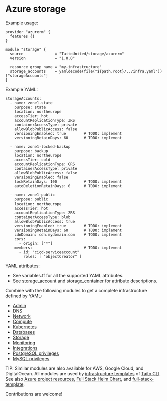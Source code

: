 # Azure storage

Example usage:

```
provider "azurerm" {
  features {}
}

module "storage" {
  source              = "TaitoUnited/storage/azurerm"
  version             = "1.0.0"

  resource_group_name = "my-infrastructure"
  storage_accounts    = yamldecode(file("${path.root}/../infra.yaml"))["storageAccounts"]
}
```

Example YAML:

```
storageAccounts:
  - name: zone1-state
    purpose: state
    location: northeurope
    accessTier: hot
    accountReplicationType: ZRS
    containerAccessType: private
    allowBlobPublicAccess: false
    versioningEnabled: true        # TODO: implement
    versioningRetainDays: 60       # TODO: implement

  - name: zone1-locked-backup
    purpose: backup
    location: northeurope
    accessTier: cold
    accountReplicationType: GRS
    containerAccessType: private
    allowBlobPublicAccess: false
    versioningEnabled: false
    lockRetainDays: 100            # TODO: implement
    autoDeletionRetainDays: 0      # TODO: implement

  - name: zone1-public
    purpose: public
    location: northeurope
    accessTier: hot
    accountReplicationType: ZRS
    containerAccessType: blob
    allowBlobPublicAccess: true
    versioningEnabled: true        # TODO: implement
    versioningRetainDays: 60       # TODO: implement
    cdnDomain: cdn.mydomain.com    # TODO: implement
    cors:
      - origin: ["*"]
    members:                       # TODO: implement
      - id: "cicd-serviceaccount"
        roles: [ "objectCreator" ]
```

YAML attributes:

- See variables.tf for all the supported YAML attributes.
- See [storage_account](https://registry.terraform.io/providers/hashicorp/azurerm/latest/docs/resources/storage_account) and [storage_container](https://registry.terraform.io/providers/hashicorp/azurerm/latest/docs/resources/storage_container) for attribute descriptions.

Combine with the following modules to get a complete infrastructure defined by YAML:

- [Admin](https://registry.terraform.io/modules/TaitoUnited/admin/azurerm)
- [DNS](https://registry.terraform.io/modules/TaitoUnited/dns/azurerm)
- [Network](https://registry.terraform.io/modules/TaitoUnited/network/azurerm)
- [Compute](https://registry.terraform.io/modules/TaitoUnited/compute/azurerm)
- [Kubernetes](https://registry.terraform.io/modules/TaitoUnited/kubernetes/azurerm)
- [Databases](https://registry.terraform.io/modules/TaitoUnited/databases/azurerm)
- [Storage](https://registry.terraform.io/modules/TaitoUnited/storage/azurerm)
- [Monitoring](https://registry.terraform.io/modules/TaitoUnited/monitoring/azurerm)
- [Integrations](https://registry.terraform.io/modules/TaitoUnited/integrations/azurerm)
- [PostgreSQL privileges](https://registry.terraform.io/modules/TaitoUnited/privileges/postgresql)
- [MySQL privileges](https://registry.terraform.io/modules/TaitoUnited/privileges/mysql)

TIP: Similar modules are also available for AWS, Google Cloud, and DigitalOcean. All modules are used by [infrastructure templates](https://taitounited.github.io/taito-cli/templates#infrastructure-templates) of [Taito CLI](https://taitounited.github.io/taito-cli/). See also [Azure project resources](https://registry.terraform.io/modules/TaitoUnited/project-resources/azurerm), [Full Stack Helm Chart](https://github.com/TaitoUnited/taito-charts/blob/master/full-stack), and [full-stack-template](https://github.com/TaitoUnited/full-stack-template).

Contributions are welcome!
